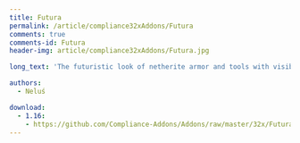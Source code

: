 ```yaml
---
title: Futura
permalink: /article/compliance32xAddons/Futura
comments: true
comments-id: Futura
header-img: article/compliance32xAddons/Futura.jpg

long_text: 'The futuristic look of netherite armor and tools with visible enchants (max levels).<br>List of visible enchants:<ul><li>Sharpness</li><li>Fire Aspect</li><li>Efficency</li><li>Fortune</li><li>Silk Touch</li><li>Flame</li><li>Mending</li></ul><br><strong>Requires OptiFine Settings: Animated textures, Emissive texturse, Custom Item Textures (CIT)</strong>'

authors:
  - Neluś

download:
  - 1.16:
    - https://github.com/Compliance-Addons/Addons/raw/master/32x/Futura/Futura%201.16.zip
---
```

